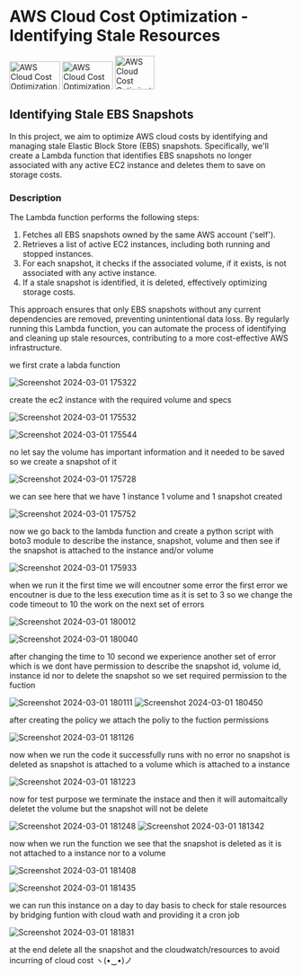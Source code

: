 # AWS Cloud Cost Optimization - Identifying Stale Resources



<img src="https://d2gbo5uoddvg5.cloudfront.net/images/Logo_aws.gif" alt="AWS Cloud Cost Optimization" style="width:90px;height:50px;"/> <img src="https://www.eginnovations.com/images/AWS-Cloudwatch-Logo.webp" alt="AWS Cloud Cost Optimization" style="width:90px;height:50px;"/> <img src="https://upload.wikimedia.org/wikipedia/commons/thumb/c/c3/Python-logo-notext.svg/800px-Python-logo-notext.svg.png" alt="AWS Cloud Cost Optimization" style="width:70px;height:60px;"/>



## Identifying Stale EBS Snapshots

In this project, we aim to optimize AWS cloud costs by identifying and managing stale Elastic Block Store (EBS) snapshots. Specifically, we'll create a Lambda function that identifies EBS snapshots no longer associated with any active EC2 instance and deletes them to save on storage costs.

### Description

The Lambda function performs the following steps:

1. Fetches all EBS snapshots owned by the same AWS account ('self').
2. Retrieves a list of active EC2 instances, including both running and stopped instances.
3. For each snapshot, it checks if the associated volume, if it exists, is not associated with any active instance.
4. If a stale snapshot is identified, it is deleted, effectively optimizing storage costs.

This approach ensures that only EBS snapshots without any current dependencies are removed, preventing unintentional data loss. By regularly running this Lambda function, you can automate the process of identifying and cleaning up stale resources, contributing to a more cost-effective AWS infrastructure.

we first crate a labda function

![Screenshot 2024-03-01 175322](https://github.com/jithinkumar900/Cloud-cost-optimization_Project/assets/59408287/7f258d90-e13f-4a05-a9e6-635baac4164e)

create the ec2 instance with the required volume and specs 

![Screenshot 2024-03-01 175532](https://github.com/jithinkumar900/Cloud-cost-optimization_Project/assets/59408287/a0e5d7ae-4478-4b97-9df0-faf7c3da5d96)

![Screenshot 2024-03-01 175544](https://github.com/jithinkumar900/Cloud-cost-optimization_Project/assets/59408287/1c7b3cb6-a4ff-4fbe-a207-8715d677115a)

no let say the volume has important information and it needed to be saved so we create a snapshot of it 

![Screenshot 2024-03-01 175728](https://github.com/jithinkumar900/Cloud-cost-optimization_Project/assets/59408287/31b88cbf-1a68-467a-9a45-edd80dbf0666)

we can see here that we have 1 instance 1 volume and 1 snapshot created 

![Screenshot 2024-03-01 175752](https://github.com/jithinkumar900/Cloud-cost-optimization_Project/assets/59408287/f8dd97fd-a0bc-44e0-90ec-85bb620897d8)

now we go back to the lambda function and create a python script with boto3 module to describe the instance, snapshot, volume and then see if the snapshot is attached to the instance and/or volume

![Screenshot 2024-03-01 175933](https://github.com/jithinkumar900/Cloud-cost-optimization_Project/assets/59408287/148adadb-f796-4186-9187-33030a9ddeab)


when we run it the first time we will encoutner some error the first error we encoutner is due to the less execution time as it is set to 3 so we change the code timeout to 10 the work on the next set of errors 

![Screenshot 2024-03-01 180012](https://github.com/jithinkumar900/Cloud-cost-optimization_Project/assets/59408287/c48d928b-90bf-4094-8ff9-8c3486d1d975)

![Screenshot 2024-03-01 180040](https://github.com/jithinkumar900/Cloud-cost-optimization_Project/assets/59408287/fc54a418-ea70-448a-8ee4-78b5af3440d2)

after changing the time to 10 second we experience another set of error which is we dont have permission to describe the snapshot id, volume id, instance id nor to delete the snapshot so we set required permission to the fuction 

![Screenshot 2024-03-01 180111](https://github.com/jithinkumar900/Cloud-cost-optimization_Project/assets/59408287/b77be769-5c14-4233-a567-5181076b8ada)
![Screenshot 2024-03-01 180450](https://github.com/jithinkumar900/Cloud-cost-optimization_Project/assets/59408287/05a9feaa-ada6-48f1-9f80-8e33c093b291)

after creating the policy we attach the poliy to the fuction permissions 

![Screenshot 2024-03-01 181126](https://github.com/jithinkumar900/Cloud-cost-optimization_Project/assets/59408287/d40f989b-d870-4c05-b841-8e40585ee6f5)

now when we run the code it successfully runs with no error no snapshot is deleted as snapshot is attached to a volume which is attached to a instance 

![Screenshot 2024-03-01 181223](https://github.com/jithinkumar900/Cloud-cost-optimization_Project/assets/59408287/4daaa379-be7f-4d70-ac24-b07eda64d511)

now for test purpose we terminate the instace and then it will automaitcally deletet the volume but the snapshot will not be delete 

![Screenshot 2024-03-01 181248](https://github.com/jithinkumar900/Cloud-cost-optimization_Project/assets/59408287/4f612ec9-cd5b-460d-be29-f6f8c33e4d06)
![Screenshot 2024-03-01 181342](https://github.com/jithinkumar900/Cloud-cost-optimization_Project/assets/59408287/96a32c7f-8d2a-496a-b09c-75bf78f44502)

now when we run the function we see that the snapshot is deleted as it is not attached to a instance nor to a volume 

![Screenshot 2024-03-01 181408](https://github.com/jithinkumar900/Cloud-cost-optimization_Project/assets/59408287/44482795-ac33-462e-930e-f61f1e71f33c)

![Screenshot 2024-03-01 181435](https://github.com/jithinkumar900/Cloud-cost-optimization_Project/assets/59408287/64e7535b-8002-41a9-b54f-8630c0320d4c)

we can run this instance on a day to day basis to check for stale resources by bridging funtion with cloud wath and providing it a cron job 

![Screenshot 2024-03-01 181831](https://github.com/jithinkumar900/Cloud-cost-optimization_Project/assets/59408287/949ad859-45bc-4565-87e1-46c17bc3d68f)

at the end delete all the snapshot and the cloudwatch/resources to avoid incurring of cloud cost ヽ(•‿•)ノ


